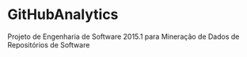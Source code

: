 # GitHubAnalytics
Projeto de Engenharia de Software 2015.1 para Mineração de Dados de Repositórios de Software
